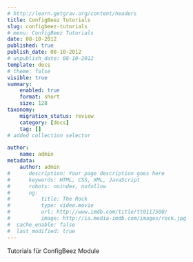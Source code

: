 ```yaml
---
# http://learn.getgrav.org/content/headers
title: ConfigBeez Tutorials
slug: configbeez-tutorials
# menu: ConfigBeez Tutorials
date: 08-10-2012
published: true
publish_date: 08-10-2012
# unpublish_date: 08-10-2012
template: docs
# theme: false
visible: true
summary:
    enabled: true
    format: short
    size: 128
taxonomy:
    migration_status: review
    category: [docs]
    tag: []
# added collection selector

author:
    name: admin
metadata:
    author: admin
#      description: Your page description goes here
#      keywords: HTML, CSS, XML, JavaScript
#      robots: noindex, nofollow
#      og:
#          title: The Rock
#          type: video.movie
#          url: http://www.imdb.com/title/tt0117500/
#          image: http://ia.media-imdb.com/images/rock.jpg
#  cache_enable: false
#  last_modified: true
---
```


Tutorials für ConfigBeez Module
